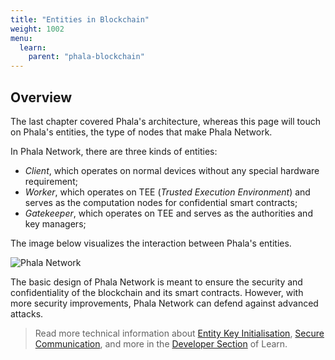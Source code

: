 ```yaml
---
title: "Entities in Blockchain"
weight: 1002
menu:
  learn:
    parent: "phala-blockchain"
---
```


## Overview

The last chapter covered Phala's architecture, whereas this page will touch on Phala's entities, the type of nodes that make Phala Network.

In Phala Network, there are three kinds of entities:

- _Client_, which operates on normal devices without any special hardware requirement;
- _Worker_, which operates on TEE (_Trusted Execution Environment_) and serves as the computation nodes for confidential smart contracts;
- _Gatekeeper_, which operates on TEE and serves as the authorities and key managers;

The image below visualizes the interaction between Phala's entities.

![Phala Network](/images/docs/spec/phala-design.png)

The basic design of Phala Network is meant to ensure the security and confidentiality of the blockchain and its smart contracts. However, with more security improvements, Phala Network can defend against advanced attacks.

> Read more technical information about [Entity Key Initialisation](/en-us/learn/developer/blockchain-entities-technical/#entity-key-initialization), [Secure Communication](/en-us/learn/developer/blockchain-entities-technical/#secure-communication), and more in the [Developer Section](/en-us/learn/developer/blockchain-entities-technical/) of Learn.
